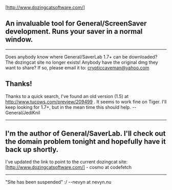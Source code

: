 [http://www.dozingcatsoftware.com/]

An invaluable tool for General/ScreenSaver development. Runs your saver in a normal window.
----
----
Does anybody know where General/SaverLab 1.7+ can be downloaded?  The dozingcat site no longer exists!  Anybody have the original dmg they want to share?  If so, please email it to:
crypticcaveman@yahoo.com

Thanks!
----
Thanks to a quick search, I've found an old version (1.5) at http://www.tucows.com/preview/209499 . It seems to work fine on Tiger. I'll keep looking for 1.7+, but in the mean time this should help. --General/JediKnil

----

I'm the author of General/SaverLab. I'll check out the domain problem tonight and hopefully have it back up shortly.
----
I've updated the link to point to the current dozingcat site: [http://www.dozingcatsoftware.com/] - cosmo at codefetch 

----

"Site has been suspended" :/ --nevyn at nevyn.nu